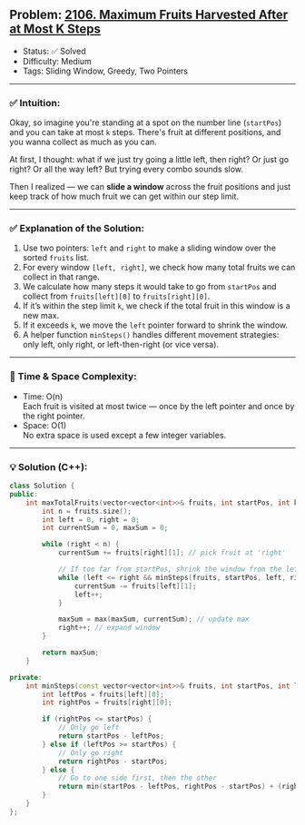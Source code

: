 ## Problem: [2106. Maximum Fruits Harvested After at Most K Steps](https://leetcode.com/problems/maximum-fruits-harvested-after-at-most-k-steps)
- Status: ✅ Solved
- Difficulty: Medium
- Tags: Sliding Window, Greedy, Two Pointers

---

### ✅ Intuition:
Okay, so imagine you're standing at a spot on the number line (`startPos`) and you can take at most `k` steps. There's fruit at different positions, and you wanna collect as much as you can.

At first, I thought: what if we just try going a little left, then right? Or just go right? Or all the way left? But trying every combo sounds slow.

Then I realized — we can **slide a window** across the fruit positions and just keep track of how much fruit we can get within our step limit.

---

### ✅ Explanation of the Solution:
1. Use two pointers: `left` and `right` to make a sliding window over the sorted `fruits` list.
2. For every window `[left, right]`, we check how many total fruits we can collect in that range.
3. We calculate how many steps it would take to go from `startPos` and collect from `fruits[left][0]` to `fruits[right][0]`.
4. If it’s within the step limit `k`, we check if the total fruit in this window is a new max.
5. If it exceeds `k`, we move the `left` pointer forward to shrink the window.
6. A helper function `minSteps()` handles different movement strategies: only left, only right, or left-then-right (or vice versa).

---

### 🧠 Time & Space Complexity:
- Time: O(n)  
  Each fruit is visited at most twice — once by the left pointer and once by the right pointer.
- Space: O(1)  
  No extra space is used except a few integer variables.

---

### 💡 Solution (C++):
```cpp
class Solution {
public:
    int maxTotalFruits(vector<vector<int>>& fruits, int startPos, int k) {
        int n = fruits.size();
        int left = 0, right = 0;
        int currentSum = 0, maxSum = 0;

        while (right < n) {
            currentSum += fruits[right][1]; // pick fruit at 'right'

            // If too far from startPos, shrink the window from the left
            while (left <= right && minSteps(fruits, startPos, left, right) > k) {
                currentSum -= fruits[left][1];
                left++;
            }

            maxSum = max(maxSum, currentSum); // update max
            right++; // expand window
        }

        return maxSum;
    }

private:
    int minSteps(const vector<vector<int>>& fruits, int startPos, int left, int right) {
        int leftPos = fruits[left][0];
        int rightPos = fruits[right][0];

        if (rightPos <= startPos) {
            // Only go left
            return startPos - leftPos;
        } else if (leftPos >= startPos) {
            // Only go right
            return rightPos - startPos;
        } else {
            // Go to one side first, then the other
            return min(startPos - leftPos, rightPos - startPos) + (rightPos - leftPos);
        }
    }
};
```